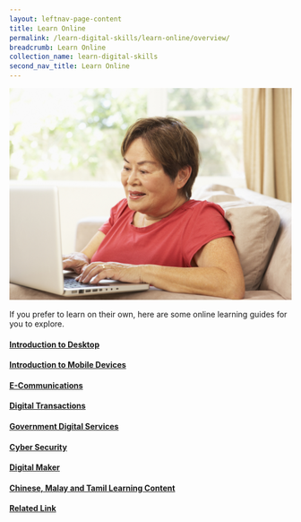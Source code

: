 ```yaml
---
layout: leftnav-page-content
title: Learn Online
permalink: /learn-digital-skills/learn-online/overview/
breadcrumb: Learn Online
collection_name: learn-digital-skills
second_nav_title: Learn Online
---
```


![overview](/images/learn-online/overview/learn-online-overview.jpg)

If you prefer to learn on their own, here are some online learning guides for you to explore.<br>

#### [Introduction to Desktop](/learn-digital-skills/learn-online/introduction-to-desktop/)<br>
#### [Introduction to Mobile Devices](/learn-digital-skills/learn-online/introduction-to-mobile-devices/)<br>
#### [E-Communications](/learn-digital-skills/learn-online/e-communications-bds/)<br>
#### [Digital Transactions](/learn-digital-skills/learn-online/digital-transactions-bds/)<br>
#### [Government Digital Services](/learn-digital-skills/learn-online/government-digital-services-bds/)<br>
#### [Cyber Security](/learn-digital-skills/learn-online/cyber-security-bds/)<br>
#### [Digital Maker](/learn-digital-skills/learn-online/digital-maker/)<br>
#### [Chinese, Malay and Tamil Learning Content](/learn-digital-skills/learn-online/chinese-malay-tamil-learning-content/)<br>
#### [Related Link](/learn-digital-skills/learn-online/related-links/)<br>
